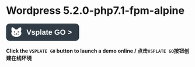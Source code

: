 # Wordpress 5.2.0-php7.1-fpm-alpine

<a href="https://www.vsplate.com/?docker-compose=https://github.com/vsplate/dcenvs/wordpress/5.2.0-php7.1-fpm-alpine"><img alt="VSPLATE GO" src="https://raw.githubusercontent.com/vsplate/images/master/vsgo_btn.png" width="200px"></a>

**Click the `VSPLATE GO` button to launch a demo online / 点击`VSPLATE GO`按钮创建在线环境**